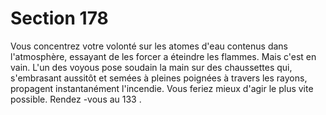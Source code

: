 # Section 178

Vous concentrez votre volonté sur les atomes d'eau contenus dans l'atmosphère, essayant
de les forcer a éteindre les flammes. Mais c'est en vain. L'un des voyous pose soudain la
main sur des chaussettes qui, s'embrasant aussitôt et semées à pleines poignées à travers
les rayons, propagent instantanément l'incendie. Vous feriez mieux d'agir le plus vite
possible. Rendez -vous au  133 .
